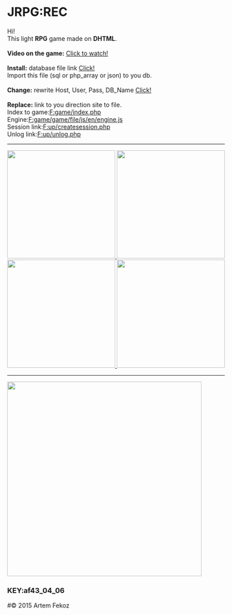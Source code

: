 # JRPG:REC
Hi!<br>
This light <b>RPG</b> game made on <b>DHTML</b>.<br><br>
<b>Video on the game:</b>
<a href="http://myvi.ru/player/embed/html/oNqE8acnPyMCwx1dELfnw7aFnwse4Lbfc2a-Q0y5I17TVWJB5uQx79zMgNy3bqnSS0">Click to watch!</a><br><br>
<b>Install:</b> database file link <a href="https://github.com/Fekoz/JRPG/tree/master/db">Click!</a><br>
Import this file (sql or php_array or json) to you db.<br><br>
<b>Сhange:</b> rewrite Host, User, Pass, DB_Name <a href="https://github.com/Fekoz/JRPG/blob/master/option/create_cfg.php">Click!</a><br><br>
<b>Replace:</b> link to you direction site to file.<br>
Index to game:<a href="https://github.com/Fekoz/JRPG/blob/master/game/index.php#L7">F:game/index.php</a><br>
Engine:<a href="https://github.com/Fekoz/JRPG/blob/master/game/game/file/js/en/engine.js#L1144">F:game/game/file/js/en/engine.js</a><br>
Session link:<a href="https://github.com/Fekoz/JRPG/blob/master/up/createsession.php#L33">F:up/createsession.php</a><br>
Unlog link:<a href="https://github.com/Fekoz/JRPG/blob/master/up/unlog.php#L24">F:up/unlog.php</a>
<hr>
<a href="https://github.com/Fekoz/JRPG/">
  <img src="http://oneloves.ru/Tests/tqtest/test/ex1.gif" height="250">
  <img src="http://oneloves.ru/Tests/tqtest/test/ex2.gif" height="250">
  <br>
  <img src="http://oneloves.ru/Tests/tqtest/test/ex3.gif" height="250">
  <img src="http://oneloves.ru/Tests/tqtest/test/ex4.gif" height="250">
</a>
<hr>
<a href="https://github.com/Fekoz/JRPG/"><img src="http://oneloves.ru/Tests/tqtest/test/img_title.png" height="450"></a>
<h3>KEY:af43_04_06</h3>
#© 2015 Artem Fekoz
